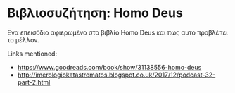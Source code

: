 # Βιβλιοσυζήτηση: Homo Deus

Ενα επεισόδιο αφιερωμένο στο βιβλίο Homo Deus και πως αυτο προβλέπει το μέλλον.

Links mentioned:

- <https://www.goodreads.com/book/show/31138556-homo-deus>
- <http://imerologiokatastromatos.blogspot.co.uk/2017/12/podcast-32-part-2.html>

